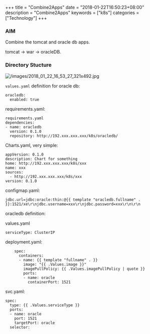 +++
title = "Combine2Apps"
date = "2018-01-22T16:50:23+08:00"
description = "Combine2Apps"
keywords = ["k8s"]
categories = ["Technology"]
+++
### AIM
Combine the tomcat and oracle db apps.    

tomcat -> war -> oracleDB.    

### Directory Stucture

![/images/2018_01_22_16_53_27_321x492.jpg](/images/2018_01_22_16_53_27_321x492.jpg)

`values.yaml` definition for oracle db:    

```
oracledb:
  enabled: true
```

requirements.yaml:    

```
requirements.yaml 
dependencies:
- name: oracledb
  version: 0.1.0
  repository: http://192.xxx.xxx.xxx/k8s/oracledb/
```

Charts.yaml, very simple:    

```
appVersion: 0.1.0
description: Chart for something
home: http://192.xxx.xxx.xxx/k8s/xxx
name: xxx
sources:
  - http://192.xxx.xxx.xxx/k8s/xxx
version: 0.1.0
```
configmap.yaml:    

```
jdbc.url=jdbc:oracle:thin:@{{ template "oracledb.fullname" . }}:1521/xe\r\njdbc.username=xxx\r\njdbc.password=xxx\r\n\r\n
```

oracledb definition:    

values.yaml

```
serviceType: ClusterIP
```

deployment.yaml:    

```
    spec:
      containers:
      - name: {{ template "fullname" . }}
        image: "{{ .Values.image }}"
        imagePullPolicy: {{ .Values.imagePullPolicy | quote }}
        ports:
        - name: oracle
          containerPort: 1521

```
svc.yaml:    

```
spec:
  type: {{ .Values.serviceType }}
  ports:
  - name: oracle
    port: 1521
    targetPort: oracle
  selector:
```
